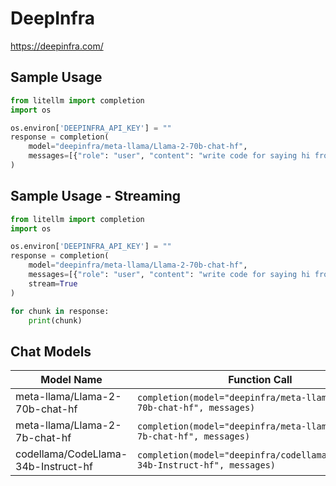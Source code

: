 # DeepInfra
https://deepinfra.com/
## Sample Usage
```python
from litellm import completion
import os

os.environ['DEEPINFRA_API_KEY'] = ""
response = completion(
    model="deepinfra/meta-llama/Llama-2-70b-chat-hf",
    messages=[{"role": "user", "content": "write code for saying hi from LiteLLM"}]
)
```

## Sample Usage - Streaming
```python
from litellm import completion
import os

os.environ['DEEPINFRA_API_KEY'] = ""
response = completion(
    model="deepinfra/meta-llama/Llama-2-70b-chat-hf",
    messages=[{"role": "user", "content": "write code for saying hi from LiteLLM"}],
    stream=True
)

for chunk in response:
    print(chunk)
```

## Chat Models
| Model Name       | Function Call                        | Required OS Variables    |
|------------------|--------------------------------------|-------------------------|
| meta-llama/Llama-2-70b-chat-hf  | `completion(model="deepinfra/meta-llama/Llama-2-70b-chat-hf", messages)` | `os.environ['DEEPINFRA_API_KEY']` |
| meta-llama/Llama-2-7b-chat-hf  | `completion(model="deepinfra/meta-llama/Llama-2-7b-chat-hf", messages)` | `os.environ['DEEPINFRA_API_KEY']` |
| codellama/CodeLlama-34b-Instruct-hf | `completion(model="deepinfra/codellama/CodeLlama-34b-Instruct-hf", messages)` | `os.environ['DEEPINFRA_API_KEY']` |
